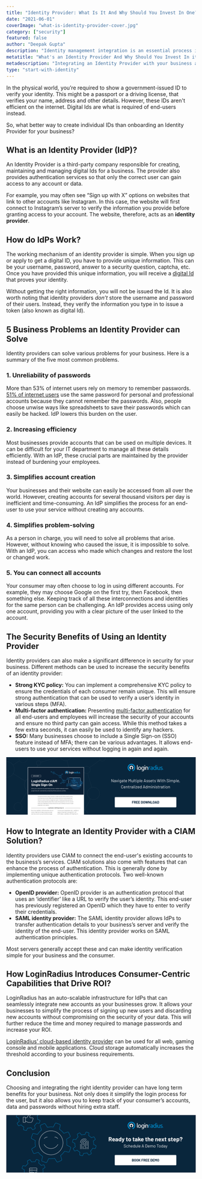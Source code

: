 ```yaml
---
title: "Identity Provider: What Is It And Why Should You Invest In One?"
date: "2021-06-01"
coverImage: "what-is-identity-provider-cover.jpg"
category: ["security"]
featured: false 
author: "Deepak Gupta" 
description: "Identity management integration is an essential process in today’s consumer-driven world. Identity providers are a great way to offer your consumers an easy sign-in method. So, when they are connecting to your website or online store, it can allow them to login once with their unique details and not have to remember multiple logins."
metatitle: "What's an Identity Provider And Why Should You Invest In it?"
metadescription: "Integrating an Identity Provider with your business application can simplify user authentication. Also find out how investing in an IdP increases your business security."
type: "start-with-identity"
---
```



In the physical world, you’re required to show a government-issued ID to verify your identity. This might be a passport or a driving license, that verifies your name, address and other details. However, these IDs aren't efficient on the internet. Digital Ids are what is required of end-users instead. 

So, what better way to create individual IDs than onboarding an Identity Provider for your business? 


## What is an Identity Provider (IdP)?

An Identity Provider is a third-party company responsible for creating, maintaining and managing digital Ids for a business. The provider also provides authentication services so that only the correct user can gain access to any account or data. 

For example, you may often see “Sign up with X” options on websites that link to other accounts like Instagram. In this case, the website will first connect to Instagram’s server to verify the information you provide before granting access to your account. The website, therefore, acts as an **identity provider**.


## How do IdPs Work?

The working mechanism of an identity provider is simple. When you sign up or apply to get a digital ID, you have to provide unique information. This can be your username, password, answer to a security question, captcha, etc. Once you have provided this unique information, you will receive a [digital Id](https://www.loginradius.com/blog/start-with-identity/2019/10/digital-identity-management/) that proves your identity. 

Without getting the right information, you will not be issued the Id. It is also worth noting that identity providers _don’t_ store the username and password of their users. Instead, they verify the information you type in to issue a token (also known as digital Id).


## 5 Business Problems an Identity Provider can Solve

Identity providers can solve various problems for your business. Here is a summary of the five most common problems.


### 1. Unreliability of passwords

More than 53% of internet users rely on memory to remember passwords. [51% of internet users](https://dataprot.net/statistics/password-statistics/#:~:text=Password%20statistics%202021%20-%20Editor%27s%20pick,both%20work%20and%20personal%20accounts.&text=The%20password%20%E2%80%9C123456%E2%80%9D%20is%20still,by%2023%20million%20account%20holders.) use the same password for personal and professional accounts because they cannot remember the passwords. Also, people choose unwise ways like spreadsheets to save their passwords which can easily be hacked. IdP lowers this burden on the user. 


### 2. Increasing efficiency

Most businesses provide accounts that can be used on multiple devices. It can be difficult for your IT department to manage all these details efficiently. With an IdP, these crucial parts are maintained by the provider instead of burdening your employees.


### 3. Simplifies account creation

Your businesses and their website can easily be accessed from all over the world. However, creating accounts for several thousand visitors per day is inefficient and time-consuming. An IdP simplifies the process for an end-user to use your service without creating any accounts.


### 4. Simplifies problem-solving

As a person in charge, you will need to solve all problems that arise. However, without knowing who caused the issue, it is impossible to solve. With an IdP, you can access who made which changes and restore the lost or changed work.


### 5. You can connect all accounts

Your consumer may often choose to log in using different accounts. For example, they may choose Google on the first try, then Facebook, then something else. Keeping track of all these interconnections and identities for the same person can be challenging. An IdP provides access using only one account, providing you with a clear picture of the user linked to the account.


## The Security Benefits of Using an Identity Provider

Identity providers can also make a significant difference in security for your business. Different methods can be used to increase the security benefits of an identity provider:



*   **Strong KYC policy:** You can implement a comprehensive KYC policy to ensure the credentials of each consumer remain unique. This will ensure strong authentication that can be used to verify a user’s identity in various steps (MFA). 
*   **Multi-factor authentication:** Presenting [multi-factor authentication](https://www.loginradius.com/blog/start-with-identity/2019/06/what-is-multi-factor-authentication/) for all end-users and employees will increase the security of your accounts and ensure no third party can gain access. While this method takes a few extra seconds, it can easily be used to identify any hackers.
*   **SSO:** Many businesses choose to include a Single Sign-on (SSO) feature instead of MFA; there can be various advantages. It allows end-users to use your services without logging in again and again. 

[![sso](sso.png)](https://www.loginradius.com/resource/loginradius-single-sign-on/)


## How to Integrate an Identity Provider with a CIAM Solution?

Identity providers use CIAM to connect the end-user's existing accounts to the business’s services. CIAM solutions also come with features that can enhance the process of authentication. This is generally done by implementing unique authentication protocols. Two well-known authentication protocols are:



*   **OpenID provider:** OpenID provider is an authentication protocol that uses an ‘identifier’ like a URL to verify the user’s identity. This end-user has previously registered an OpenID which they have to enter to verify their credentials. 
*   **SAML identity provider:** The SAML identity provider allows IdPs to transfer authentication details to your business’s server and verify the identity of the end-user. This identity provider works on SAML authentication principles.

Most servers generally accept these and can make identity verification simple for your business and the consumer. 


## How LoginRadius Introduces Consumer-Centric Capabilities that Drive ROI?

LoginRadius has an auto-scalable infrastructure for IdPs that can seamlessly integrate new accounts as your businesses grow. It allows your businesses to simplify the process of signing up new users and discarding new accounts without compromising on the security of your data. This will further reduce the time and money required to manage passwords and increase your ROI.

[LoginRadius’ cloud-based identity provider](https://www.loginradius.com/identity-providers/) can be used for all web, gaming console and mobile applications. Cloud storage automatically increases the threshold according to your business requirements. 


## Conclusion

Choosing and integrating the right identity provider can have long term benefits for your business. Not only does it simplify the login process for the user, but it also allows you to keep track of your consumer’s accounts, data and passwords without hiring extra staff. 



[![book-a-demo-loginradius](../assets/book-a-demo-loginradius.png)](https://www.loginradius.com/book-a-demo/)
